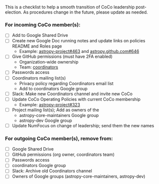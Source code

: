This is a checklist to help a smooth transition of CoCo leadership
post-election. As procedures change in the future, please update
as needed.

### For incoming CoCo member(s):

- [ ] Add to Google Shared Drive
- [ ] Create new Google Doc running notes and update links on policies README and Roles page
    - Example: [astropy-project#463](https://github.com/astropy/astropy-project/pull/463) and [astropy.github.com#646](https://github.com/astropy/astropy.github.com/pull/646)
- [ ] Give GitHub permissions (must have 2FA enabled)
    - Organization-wide ownership
    - Team: [coordinators](https://github.com/orgs/astropy/teams/coordinators)
- [ ] Passwords access
- [ ] Coordinators mailing list(s)
    - Privacy policy regarding Coordinators email list
    - Add to coordinators Google group
- [ ] Slack: Make new Coordinators channel and invite new CoCo
- [ ] Update CoCo Operating Policies with current CoCo membership
    - Example: [astropy-project#323](https://github.com/astropy/astropy-project/pull/323)
- [ ] Project mailing list(s); Add as owners of the
    - astropy-core-maintainers Google group
    - astropy-dev Google group
- [ ] Update NumFocus on change of leadership; send them the new names

### For outgoing CoCo member(s), remove from:

- [ ] Google Shared Drive
- [ ] GitHub permissions (org owner, coordinators team)
- [ ] Passwords access
- [ ] coordinators Google group
- [ ] Slack: Archive old Coordinators channel
- [ ] Owners of Google groups (astropy-core-maintainers, astropy-dev)

